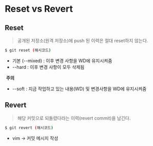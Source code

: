 # Reset vs Revert

## Reset

> 공개된 저장소(원격 저장소)에 push 된 이력은 절대 reset하지 않는다.

```bash
$ git reset (해시코드)
```

* 기본 (--mixed) : 이후 변경 사항을 WD에 유지시켜줌
* --hard : 이후 변경 사항이 모두 삭제됨

​       **주의**

* --soft : 지금 작업하고 있는 내용(WD) 및 변경사항을 WD에 유지시켜줌

## Revert 

> 해당 커밋으로 되돌렸다라는 이력(revert commit)을 남긴다.

```bash
$ git revert (해시코드)
```

* vim -> 커밋 메시지 작성